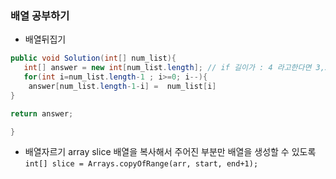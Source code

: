 ### 배열 공부하기
- 배열뒤집기
```java
public void Solution(int[] num_list){
   int[] answer = new int[num_list.length]; // if 길이가 : 4 라고한다면 3,2,1,0이어야 하므로
   for(int i=num_list.length-1 ; i>=0; i--){
	answer[num_list.length-1-i] =  num_list[i]
}

return answer;

}
```

- 배열자르기 array slice 배열을 복사해서 주어진 부분만 배열을 생성할 수 있도록<br>
``int[] slice = Arrays.copyOfRange(arr, start, end+1);``
